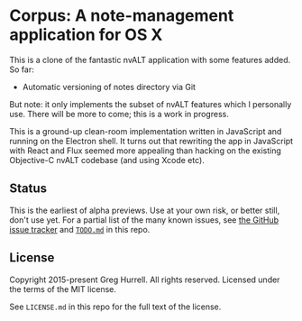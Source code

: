 # Corpus: A note-management application for OS X

This is a clone of the fantastic nvALT application with some features added. So far:

- Automatic versioning of notes directory via Git

But note: it only implements the subset of nvALT features which I personally use. There will be more to come; this is a work in progress.

This is a ground-up clean-room implementation written in JavaScript and running on the Electron shell. It turns out that rewriting the app in JavaScript with React and Flux seemed more appealing than hacking on the existing Objective-C nvALT codebase (and using Xcode etc).

## Status

This is the earliest of alpha previews. Use at your own risk, or better still, don't use yet. For a partial list of the many known issues, see [the GitHub issue tracker](https://github.com/wincent/corpus/issues) and [`TODO.md`](https://github.com/wincent/corpus/blob/master/TODO.md) in this repo.

## License

Copyright 2015-present Greg Hurrell. All rights reserved.
Licensed under the terms of the MIT license.

See `LICENSE.md` in this repo for the full text of the license.
